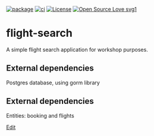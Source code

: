 [![package](https://img.shields.io/badge/Artifact-tlc-blue.svg)](https://github.com/oktant/flight-search/pkgs/container/flight-search)
[![ci](https://github.com/oktant/flight-search/workflows/test/badge.svg)](https://github.com/oktant/flight-search/actions?query=workflow%3Atest)
[![License](https://img.shields.io/badge/License-Apache%202.0-blue.svg)](https://opensource.org/licenses/Apache-2.0)
[![Open Source Love svg1](https://badges.frapsoft.com/os/v1/open-source.svg?v=103)](https://github.com/ellerbrock/open-source-badges/)

# flight-search 
A simple flight search application for workshop purposes. 

## External dependencies
Postgres database, using gorm library

## External dependencies
Entities: booking and flights

<a href="https://app.diagrams.net/#Hoktant%2Fflight-search%2Fmain%2Fdiagram.png" target="_blank">Edit</a>


